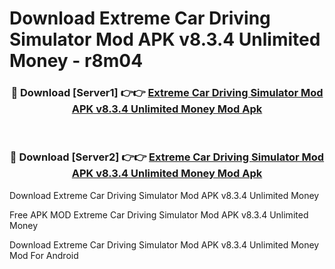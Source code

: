 # Download Extreme Car Driving Simulator Mod APK v8.3.4 Unlimited Money - r8m04



<div align="center">
<h3>🔴 Download [Server1] 👉👉 <a href="https://momento.my/?title=Extreme_Car_Driving_Simulator_Mod_APK_v8.3.4_Unlimited_Money">Extreme Car Driving Simulator Mod APK v8.3.4 Unlimited Money Mod Apk</a></h3><br>

<h3>🔴 Download [Server2] 👉👉 <a href="https://momento.my/?title=Extreme_Car_Driving_Simulator_Mod_APK_v8.3.4_Unlimited_Money">Extreme Car Driving Simulator Mod APK v8.3.4 Unlimited Money Mod Apk</a></h3>
</div>



Download Extreme Car Driving Simulator Mod APK v8.3.4 Unlimited Money 

Free APK MOD Extreme Car Driving Simulator Mod APK v8.3.4 Unlimited Money 

Download Extreme Car Driving Simulator Mod APK v8.3.4 Unlimited Money Mod For Android
